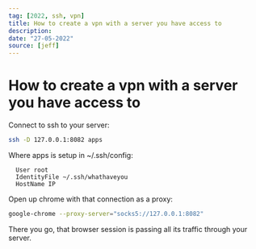 ```yaml
---
tag: [2022, ssh, vpn]
title: How to create a vpn with a server you have access to
description:
date: "27-05-2022"
source: [jeff]
---
```


# How to create a vpn with a server you have access to

Connect to ssh to your server:

```bash
ssh -D 127.0.0.1:8082 apps
```

Where apps is setup in ~/.ssh/config:

```
  User root
  IdentityFile ~/.ssh/whathaveyou
  HostName IP
```

Open up chrome with that connection as a proxy:

```bash
google-chrome --proxy-server="socks5://127.0.0.1:8082"
```

There you go, that browser session is passing all its traffic through your server.
